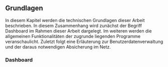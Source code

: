 ## Grundlagen

In diesem Kapitel werden die technischen Grundlagen dieser Arbeit beschrieben. In diesem Zusammenhang wird zunächst der Begriff Dashboard im Rahmen dieser Arbeit dargelegt. Im weiteren werden die allgemeinen Funktionalitäten der zugrunde liegenden Programme veranschaulicht. Zuletzt folgt eine Erläuterung zur Benutzerdatenverwaltung und der daraus notwendigen Absicherung im Netz.

### Dashboard
